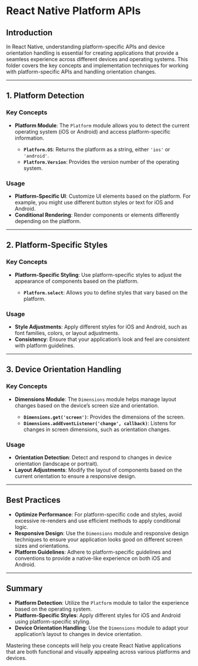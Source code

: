 # React Native Platform APIs

## Introduction

In React Native, understanding platform-specific APIs and device orientation
handling is essential for creating applications that provide a seamless
experience across different devices and operating systems. This folder covers
the key concepts and implementation techniques for working with
platform-specific APIs and handling orientation changes.

---

## 1. Platform Detection

### Key Concepts

- **Platform Module**: The `Platform` module allows you to detect the current
  operating system (iOS or Android) and access platform-specific information.

  - **`Platform.OS`**: Returns the platform as a string, either `'ios'` or
    `'android'`.
  - **`Platform.Version`**: Provides the version number of the operating system.

### Usage

- **Platform-Specific UI**: Customize UI elements based on the platform. For
  example, you might use different button styles or text for iOS and Android.
- **Conditional Rendering**: Render components or elements differently depending
  on the platform.

---

## 2. Platform-Specific Styles

### Key Concepts

- **Platform-Specific Styling**: Use platform-specific styles to adjust the
  appearance of components based on the platform.

  - **`Platform.select`**: Allows you to define styles that vary based on the
    platform.

### Usage

- **Style Adjustments**: Apply different styles for iOS and Android, such as
  font families, colors, or layout adjustments.
- **Consistency**: Ensure that your application’s look and feel are consistent
  with platform guidelines.

---

## 3. Device Orientation Handling

### Key Concepts

- **Dimensions Module**: The `Dimensions` module helps manage layout changes
  based on the device’s screen size and orientation.

  - **`Dimensions.get('screen')`**: Provides the dimensions of the screen.
  - **`Dimensions.addEventListener('change', callback)`**: Listens for changes
    in screen dimensions, such as orientation changes.

### Usage

- **Orientation Detection**: Detect and respond to changes in device orientation
  (landscape or portrait).
- **Layout Adjustments**: Modify the layout of components based on the current
  orientation to ensure a responsive design.

---

## Best Practices

- **Optimize Performance**: For platform-specific code and styles, avoid
  excessive re-renders and use efficient methods to apply conditional logic.
- **Responsive Design**: Use the `Dimensions` module and responsive design
  techniques to ensure your application looks good on different screen sizes and
  orientations.
- **Platform Guidelines**: Adhere to platform-specific guidelines and
  conventions to provide a native-like experience on both iOS and Android.

---

## Summary

- **Platform Detection**: Utilize the `Platform` module to tailor the experience
  based on the operating system.
- **Platform-Specific Styles**: Apply different styles for iOS and Android using
  platform-specific styling.
- **Device Orientation Handling**: Use the `Dimensions` module to adapt your
  application’s layout to changes in device orientation.

Mastering these concepts will help you create React Native applications that are
both functional and visually appealing across various platforms and devices.
